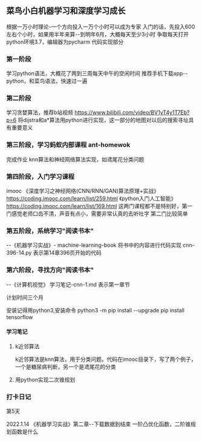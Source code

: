 ## 菜鸟小白机器学习和深度学习成长
根据一万小时理论-一个方向投入一万个小时可以成为专家
入门的话，先投入600左右个小时，如果用半年来算--到明年6月，大概每天至少3小时
争取每天打开
python环境3.7，编辑器为pycharm
代码实现部分

### 第一阶段 

学习python语法，大概花了两到三周每天中午的空闲时间
推荐手机下载app--python，和菜鸟语法，快速过一遍

### 第二阶段

学习贪婪算法，推荐b站视频 https://www.bilibili.com/video/BV1yT4y1T7Eb?p=6
将dijstra和a*算法用python进行实现，这一部分的地图对以后的搜索寻址具有重要意义

### 第三阶段，学习蚂蚁内部课程 ant-homewok
完成作业 knn算法和神经网络算法实现，如鸢尾花分类问题

### 第四阶段，入门学习课程
imooc 
《深度学习之神经网络(CNN/RNN/GAN)算法原理+实战》https://coding.imooc.com/learn/list/259.html 
《python入门人工智能》https://coding.imooc.com/learn/list/169.html
这两门课程都不是特别好，第一门感觉老师口齿不清，声音有点小，需要非常认真的去听吐字
第二门比较简单


### 第五阶段，系统学习"阅读书本"
--《机器学习实战》- machine-learning-book
将书中的内容进行代码实现
cnn-396-14.py 表示第14章396页开始的代码

### 第六阶段，寻找方向"阅读书本"
--《计算机视觉》
学习笔记-cnn-1.md 表示第一章节

计划时间三个月

安装记得用python3,安装命令 python3 -m pip install --upgrade pip install tensorflow

#### 学习笔记

1. k近邻算法

    k近邻算法是knn算法，用于分类问题。代码在imooc目录下，写了两个例子，一个是糖尿病判断，另一个是鸢尾花的分类

2. 用python实现二次锥规划


### 打卡日记
第5天

2022.1.14 《机器学习实战》第二章--下载数据到结束
      一阶凸优化函数，二阶锥规划函数是什么

